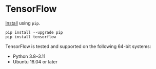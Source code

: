 # TensorFlow

[Install](https://www.tensorflow.org/install) using `pip`.

```console
pip install --upgrade pip
pip install tensorflow
```

TensorFlow is tested and supported on the following 64-bit systems:

* Python 3.8–3.11
* Ubuntu 16.04 or later
